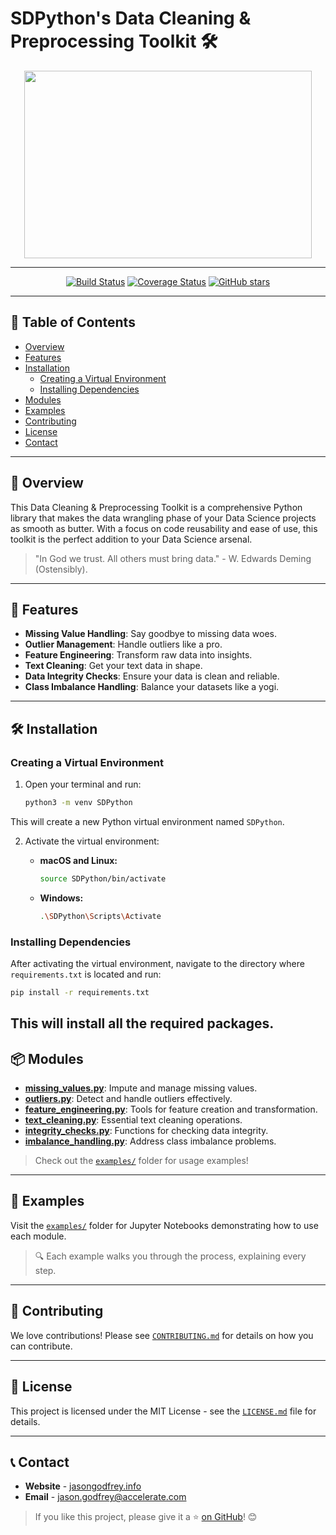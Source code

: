 # SDPython's Data Cleaning & Preprocessing Toolkit 🛠️

<p align="center">
  <img width="460" height="300" src="https://your-image-url-here.com/logo.png">
</p>

---

<div align="center">

[![Build Status](https://travis-ci.org/yourusername/projectname.svg?branch=master)](https://travis-ci.org/yourusername/projectname)
[![Coverage Status](https://coveralls.io/repos/github/yourusername/projectname/badge.svg?branch=master)](https://coveralls.io/github/yourusername/projectname?branch=master)
[![GitHub stars](https://img.shields.io/github/stars/yourusername/projectname.svg?style=social&label=Star&maxAge=2592000)](https://github.com/yourusername/projectname/stargazers/)

</div>

---

## 📑 Table of Contents

- [Overview](#overview)
- [Features](#features)
- [Installation](#installation)
  - [Creating a Virtual Environment](#creating-a-virtual-environment)
  - [Installing Dependencies](#installing-dependencies)
- [Modules](#modules)
- [Examples](#examples)
- [Contributing](#contributing)
- [License](#license)
- [Contact](#contact)

---

## 🌟 Overview

This Data Cleaning & Preprocessing Toolkit is a comprehensive Python library that makes the data wrangling phase of your Data Science projects as smooth as butter. With a focus on code reusability and ease of use, this toolkit is the perfect addition to your Data Science arsenal.

> "In God we trust. All others must bring data." - W. Edwards Deming (Ostensibly).

---

## 🎁 Features

- **Missing Value Handling**: Say goodbye to missing data woes.
- **Outlier Management**: Handle outliers like a pro.
- **Feature Engineering**: Transform raw data into insights.
- **Text Cleaning**: Get your text data in shape.
- **Data Integrity Checks**: Ensure your data is clean and reliable.
- **Class Imbalance Handling**: Balance your datasets like a yogi.

---

## 🛠️ Installation

### Creating a Virtual Environment

1. Open your terminal and run:

   ```bash
   python3 -m venv SDPython

This will create a new Python virtual environment named `SDPython`.

2. Activate the virtual environment:

   - **macOS and Linux:**

     ```bash
     source SDPython/bin/activate
     ```

   - **Windows:**

     ```bash
     .\SDPython\Scripts\Activate
     ```

### Installing Dependencies

After activating the virtual environment, navigate to the directory where `requirements.txt` is located and run:

```bash
pip install -r requirements.txt
```

This will install all the required packages.
---

## 📦 Modules

- **[missing_values.py](./missing_values.py)**: Impute and manage missing values.
- **[outliers.py](./outliers.py)**: Detect and handle outliers effectively.
- **[feature_engineering.py](./feature_engineering.py)**: Tools for feature creation and transformation.
- **[text_cleaning.py](./text_cleaning.py)**: Essential text cleaning operations.
- **[integrity_checks.py](./integrity_checks.py)**: Functions for checking data integrity.
- **[imbalance_handling.py](./imbalance_handling.py)**: Address class imbalance problems.

> Check out the [`examples/`](./examples/) folder for usage examples!

---

## 📖 Examples

Visit the [`examples/`](./examples/) folder for Jupyter Notebooks demonstrating how to use each module.

> 🔍 Each example walks you through the process, explaining every step.

---

## 👥 Contributing

We love contributions! Please see [`CONTRIBUTING.md`](./CONTRIBUTING.md) for details on how you can contribute.

---

## 📜 License

This project is licensed under the MIT License - see the [`LICENSE.md`](./LICENSE.md) file for details.

---

## 📞 Contact

- **Website** - [jasongodfrey.info](jasongodfrey.info)
- **Email** - jason.godfrey@accelerate.com

> If you like this project, please give it a ⭐ [on GitHub](https://github.com/yourusername/projectname/)! 😊

